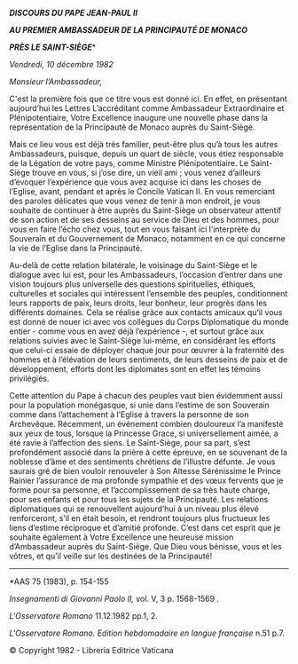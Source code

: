 ***DISCOURS DU PAPE JEAN-PAUL II***

***AU PREMIER AMBASSADEUR DE LA PRINCIPAUTÉ DE MONACO***

***PRÈS LE SAINT-SIÈGE****

*Vendredi, 10 décembre 1982*

*Monsieur l’Ambassadeur,*

C'est la première fois que ce titre vous est donné ici. En effet, en présentant aujourd’hui les Lettres L’accréditant comme Ambassadeur Extraordinaire et Plénipotentiaire, Votre Excellence inaugure une nouvelle phase dans la représentation de la Principauté de Monaco auprès du Saint-Siège.

Mais ce lieu vous est déjà très familier, peut-être plus qu’à tous les autres Ambassadeurs, puisque, depuis un quart de siècle, vous étiez responsable de la Légation de votre pays, comme Ministre Plénipotentiaire. Le Saint-Siège trouve en vous, si j’ose dire, un vieil ami ; vous venez d’ailleurs d’évoquer l’expérience que vous avez acquise ici dans les choses de l’Eglise, avant, pendant et après le Concile Vatican II. En vous remerciant des paroles délicates que vous venez de tenir à mon endroit, je vous souhaite de continuer à être auprès du Saint-Siège un observateur attentif de son action et de ses desseins au service de Dieu et des hommes, pour vous en faire l’écho chez vous, tout en vous faisant ici l’interprète du Souverain et du Gouvernement de Monaco, notamment en ce qui concerne la vie de l’Eglise dans la Principauté.

Au-delà de cette relation bilatérale, le voisinage du Saint-Siège et le dialogue avec lui est, pour les Ambassadeurs, l’occasion d’entrer dans une vision toujours plus universelle des questions spirituelles, éthiques, culturelles et sociales qui intéressent l’ensemble des peuples, conditionnent leurs rapports de paix, leurs droits, leur bonheur, leur progrès dans les différents domaines. Cela se réalise grâce aux contacts amicaux qu’il vous est donné de nouer ici avec vos collègues du Corps Diplomatique du monde entier - comme vous en avez déjà l’expérience -, et surtout grâce aux relations suivies avec le Saint-Siège lui-même, en considérant les efforts que celui-ci essaie de déployer chaque jour pour œuvrer à la fraternité des hommes et à l’élévation de leurs sentiments, de leurs desseins de paix et de développement, efforts dont les diplomates sont en effet les témoins privilégiés.

Cette attention du Pape à chacun des peuples vaut bien évidemment aussi pour la population monégasque, si unie dans l’estime de son Souverain comme dans l’attachement à l’Eglise à travers la personne de son Archevêque. Récemment, un événement combien douloureux l’a manifesté aux yeux de tous, lorsque la Princesse Grace, si universellement aimée, a été ravie à l’affection des siens. Le Saint-Siège, pour sa part, s’est profondément associé dans la prière à cette épreuve, en se souvenant de la noblesse d’âme et des sentiments chrétiens de l’illustre défunte. Je vous saurais gré de bien vouloir renouveler à Son Altesse Sérénissime le Prince Rainier l’assurance de ma profonde sympathie et des vœux fervents que je forme pour sa personne, et l’accomplissement de sa très haute charge, pour ses enfants et pour tous les sujets de la Principauté. Les relations diplomatiques qui se renouvellent aujourd’hui à un niveau plus élevé renforceront, s’il en était besoin, et rendront toujours plus fructueux les liens d’estime réciproque et d’amitié profonde. C’est dans cet esprit que je souhaite également à Votre Excellence une heureuse mission d’Ambassadeur auprès du Saint-Siège. Que Dieu vous bénisse, vous et les vôtres, et qu’il veille sur les destinées de la Principauté!

* * *

*AAS 75 (1983), p. 154-155

*Insegnamenti di Giovanni Paolo II,* vol. V, 3 p. 1568-1569 *.*

*L'Osservatore Romano* 11.12.1982 pp.1, 2.

*L'Osservatore Romano. Edition hebdomadaire en langue française* n.51 p.7.

© Copyright 1982 - Libreria Editrice Vaticana